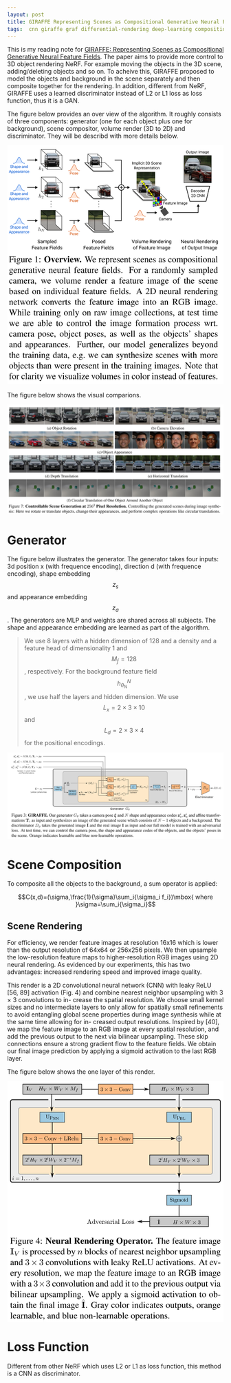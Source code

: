 ```yaml
---
layout: post
title: GIRAFFE Representing Scenes as Compositional Generative Neural Feature Fields
tags:  cnn giraffe graf differential-rendering deep-learning composition gan mlp nerf
---
```

This is my reading note for [GIRAFFE: Representing Scenes as Compositional Generative Neural Feature Fields](https://arxiv.org/abs/2011.12100v2). The paper aims to provide more control to 3D object rendering NeRF. For example moving the objects in the 3D scene, adding/deleting objects and so on. To acheive this, GIRAFFE proposed to model the objects and background in the scene separately and then composite together for the rendering. In addition, different from NeRF, GIRAFFE uses a learned discriminator instead of L2 or L1 loss as loss function, thus it is a GAN.

The figure below provides an over view of the algorithm. It roughly consists of three components: generator (one for each object plus one for background), scene compositor, volume render (3D to 2D) and discriminator. They will be describd with more details below.

![image-20220925171552756](https://raw.githubusercontent.com/zhangtemplar/zhangtemplar.github.io/master/uPic/2022_09_25_17_15_53_image-20220925171552756.png)

The figure below shows the visual comparions.

![image-20220925173116154](https://raw.githubusercontent.com/zhangtemplar/zhangtemplar.github.io/master/uPic/2022_09_25_17_31_16_image-20220925173116154.png)

# Generator

The figure below illustrates the generator. The generator takes four inputs: 3d position x (with frequence encoding), direction d (with frequence encoding), shape embedding $$z_s$$ and appearance embedding $$z_a$$. The generators are MLP and weights are shared across all subjects. The shape and appearance embedding are learned as part of the algorithm.

> We use 8 layers with a hidden dimension of 128 and a density and a feature head of dimensionality 1 and $$M_f = 128$$, respectively. For the background feature field $$h^N_{\theta_N}$$ , we use half the layers and hidden dimension. We use $$L_x = 2\times 3\times 10$$ and $$L_d = 2\times 3\times 4$$ for the positional encodings.

![image-20220925171645649](https://raw.githubusercontent.com/zhangtemplar/zhangtemplar.github.io/master/uPic/2022_09_25_17_16_45_image-20220925171645649.png)

# Scene Composition

To composite all the objects to the background, a sum operator is applied:

$$C(x,d)=(\sigma,\frac{1}{\sigma}\sum_i{\sigma_i f_i})\mbox{ where }\sigma=\sum_i{\sigma_i}$$

## Scene Rendering

For efficiency, we render feature images at resolution 16x16 which is lower than the output resolution of 64x64 or 256x256 pixels. We then upsample the low-resolution feature maps to higher-resolution RGB images using 2D neural rendering. As evidenced by our experiments, this has two advantages: increased rendering speed and improved image quality.

This render is a 2D convolutional neural network (CNN) with leaky ReLU [56, 89] activation (Fig. 4) and combine nearest neighbor upsampling with 3 × 3 convolutions to in- crease the spatial resolution. We choose small kernel sizes and no intermediate layers to only allow for spatially small refinements to avoid entangling global scene properties during image synthesis while at the same time allowing for in- creased output resolutions. Inspired by [40], we map the feature image to an RGB image at every spatial resolution, and add the previous output to the next via bilinear upsampling. These skip connections ensure a strong gradient flow to the feature fields. We obtain our final image prediction by applying a sigmoid activation to the last RGB layer.

The figure below shows the one layer of this render.

![image-20220925172455768](https://raw.githubusercontent.com/zhangtemplar/zhangtemplar.github.io/master/uPic/2022_09_25_17_24_55_image-20220925172455768.png)

# Loss Function

Different from other NeRF which uses L2 or L1 as loss function, this method is a CNN as discriminator. 
